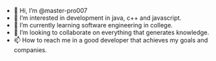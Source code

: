 - 👋 Hi, I’m @master-pro007
- 👀 I’m interested in development in java, c++ and javascript.
- 🌱 I’m currently learning software engineering in college.
- 💞️ I’m looking to collaborate on everything that generates knowledge.
- 📫 How to reach me in a good developer that achieves my goals and companies.

<!---
master-pro007/master-pro007 is a ✨ special ✨ repository because its `README.md` (this file) appears on your GitHub profile.
You can click the Preview link to take a look at your changes.
--->
